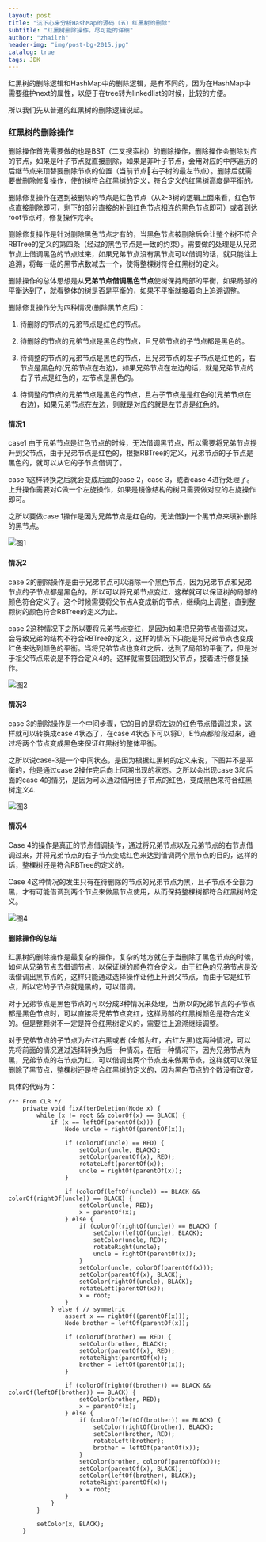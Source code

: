 ```yaml
---
layout: post
title: "沉下心来分析HashMap的源码（五）红黑树的删除"
subtitle: "红黑树删除操作，尽可能的详细"
author: "zhailzh"  
header-img: "img/post-bg-2015.jpg"  
catalog: true
tags: JDK  
---
```


红黑树的删除逻辑和HashMap中的删除逻辑，是有不同的，因为在HashMap中需要维护next的属性，以便于在tree转为linkedlist的时候，比较的方便。

所以我们先从普通的红黑树的删除逻辑说起。

<!--more-->

### 红黑树的删除操作

删除操作首先需要做的也是BST（二叉搜索树）的删除操作，删除操作会删除对应的节点，如果是叶子节点就直接删除，如果是非叶子节点，会用对应的中序遍历的后继节点来顶替要删除节点的位置（当前节点右子树的最左节点）。删除后就需要做删除修复操作，使的树符合红黑树的定义，符合定义的红黑树高度是平衡的。

删除修复操作在遇到被删除的节点是红色节点（从2-3树的逻辑上面来看，红色节点直接删除即可，剩下的部分直接的补到红色节点相连的黑色节点即可）或者到达root节点时，修复操作完毕。

删除修复操作是针对删除黑色节点才有的，当黑色节点被删除后会让整个树不符合RBTree的定义的第四条（经过的黑色节点是一致的约束）。需要做的处理是从兄弟节点上借调黑色的节点过来，如果兄弟节点没有黑节点可以借调的话，就只能往上追溯，将每一级的黑节点数减去一个，使得整棵树符合红黑树的定义。

删除操作的总体思想是从**兄弟节点借调黑色节点**使树保持局部的平衡，如果局部的平衡达到了，就看整体的树是否是平衡的，如果不平衡就接着向上追溯调整。

删除修复操作分为四种情况(删除黑节点后)：
1. 待删除的节点的兄弟节点是红色的节点。    

2. 待删除的节点的兄弟节点是黑色的节点，且兄弟节点的子节点都是黑色的。

3. 待调整的节点的兄弟节点是黑色的节点，且兄弟节点的左子节点是红色的，右节点是黑色的(兄弟节点在右边)，如果兄弟节点在左边的话，就是兄弟节点的右子节点是红色的，左节点是黑色的。

4. 待调整的节点的兄弟节点是黑色的节点，且右子节点是是红色的(兄弟节点在右边)，如果兄弟节点在左边，则就是对应的就是左节点是红色的。

#### 情况1

case1 由于兄弟节点是红色节点的时候，无法借调黑节点，所以需要将兄弟节点提升到父节点，由于兄弟节点是红色的，根据RBTree的定义，兄弟节点的子节点是黑色的，就可以从它的子节点借调了。

case 1这样转换之后就会变成后面的case 2，case 3，或者case 4进行处理了。上升操作需要对C做一个左旋操作，如果是镜像结构的树只需要做对应的右旋操作即可。

之所以要做case 1操作是因为兄弟节点是红色的，无法借到一个黑节点来填补删除的黑节点。

![图1](![图1](https://raw.githubusercontent.com/AndiHappy/blogimage/master/post/2019/p1.jpg))

#### 情况2

case 2的删除操作是由于兄弟节点可以消除一个黑色节点，因为兄弟节点和兄弟节点的子节点都是黑色的，所以可以将兄弟节点变红，这样就可以保证树的局部的颜色符合定义了。这个时候需要将父节点A变成新的节点，继续向上调整，直到整颗树的颜色符合RBTree的定义为止。

case 2这种情况下之所以要将兄弟节点变红，是因为如果把兄弟节点借调过来，会导致兄弟的结构不符合RBTree的定义，这样的情况下只能是将兄弟节点也变成红色来达到颜色的平衡。当将兄弟节点也变红之后，达到了局部的平衡了，但是对于祖父节点来说是不符合定义4的。这样就需要回溯到父节点，接着进行修复操作。

![图2](![图1](https://raw.githubusercontent.com/AndiHappy/blogimage/master/post/2019/p2.jpg))

#### 情况3

case 3的删除操作是一个中间步骤，它的目的是将左边的红色节点借调过来，这样就可以转换成case 4状态了，在case 4状态下可以将D，E节点都阶段过来，通过将两个节点变成黑色来保证红黑树的整体平衡。

之所以说case-3是一个中间状态，是因为根据红黑树的定义来说，下图并不是平衡的，他是通过case 2操作完后向上回溯出现的状态。之所以会出现case 3和后面的case 4的情况，是因为可以通过借用侄子节点的红色，变成黑色来符合红黑树定义4.

![图3](![图1](https://raw.githubusercontent.com/AndiHappy/blogimage/master/post/2019/p3.jpg))

#### 情况4

Case 4的操作是真正的节点借调操作，通过将兄弟节点以及兄弟节点的右节点借调过来，并将兄弟节点的右子节点变成红色来达到借调两个黑节点的目的，这样的话，整棵树还是符合RBTree的定义的。

Case 4这种情况的发生只有在待删除的节点的兄弟节点为黑，且子节点不全部为黑，才有可能借调到两个节点来做黑节点使用，从而保持整棵树都符合红黑树的定义。

![图4](![图1](https://raw.githubusercontent.com/AndiHappy/blogimage/master/post/2019/p4.jpg))

#### 删除操作的总结

红黑树的删除操作是最复杂的操作，复杂的地方就在于当删除了黑色节点的时候，如何从兄弟节点去借调节点，以保证树的颜色符合定义。由于红色的兄弟节点是没法借调出黑节点的，这样只能通过选择操作让他上升到父节点，而由于它是红节点，所以它的子节点就是黑的，可以借调。

对于兄弟节点是黑色节点的可以分成3种情况来处理，当所以的兄弟节点的子节点都是黑色节点时，可以直接将兄弟节点变红，这样局部的红黑树颜色是符合定义的。但是整颗树不一定是符合红黑树定义的，需要往上追溯继续调整。

对于兄弟节点的子节点为左红右黑或者 (全部为红，右红左黑)这两种情况，可以先将前面的情况通过选择转换为后一种情况，在后一种情况下，因为兄弟节点为黑，兄弟节点的右节点为红，可以借调出两个节点出来做黑节点，这样就可以保证删除了黑节点，整棵树还是符合红黑树的定义的，因为黑色节点的个数没有改变。

具体的代码为：

~~~
/** From CLR */
	private void fixAfterDeletion(Node x) {
		while (x != root && colorOf(x) == BLACK) {
			if (x == leftOf(parentOf(x))) {
				Node uncle = rightOf(parentOf(x));

				if (colorOf(uncle) == RED) {
					setColor(uncle, BLACK);
					setColor(parentOf(x), RED);
					rotateLeft(parentOf(x));
					uncle = rightOf(parentOf(x));
				}

				if (colorOf(leftOf(uncle)) == BLACK && colorOf(rightOf(uncle)) == BLACK) {
					setColor(uncle, RED);
					x = parentOf(x);
				} else {
					if (colorOf(rightOf(uncle)) == BLACK) {
						setColor(leftOf(uncle), BLACK);
						setColor(uncle, RED);
						rotateRight(uncle);
						uncle = rightOf(parentOf(x));
					}
					setColor(uncle, colorOf(parentOf(x)));
					setColor(parentOf(x), BLACK);
					setColor(rightOf(uncle), BLACK);
					rotateLeft(parentOf(x));
					x = root;
				}
			} else { // symmetric
				assert x == rightOf((parentOf(x)));
				Node brother = leftOf(parentOf(x));

				if (colorOf(brother) == RED) {
					setColor(brother, BLACK);
					setColor(parentOf(x), RED);
					rotateRight(parentOf(x));
					brother = leftOf(parentOf(x));
				}

				if (colorOf(rightOf(brother)) == BLACK && colorOf(leftOf(brother)) == BLACK) {
					setColor(brother, RED);
					x = parentOf(x);
				} else {
					if (colorOf(leftOf(brother)) == BLACK) {
						setColor(rightOf(brother), BLACK);
						setColor(brother, RED);
						rotateLeft(brother);
						brother = leftOf(parentOf(x));
					}
					setColor(brother, colorOf(parentOf(x)));
					setColor(parentOf(x), BLACK);
					setColor(leftOf(brother), BLACK);
					rotateRight(parentOf(x));
					x = root;
				}
			}
		}

		setColor(x, BLACK);
	}
~~~
